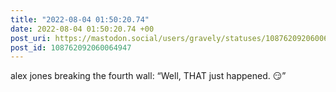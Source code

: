 ```yaml
---
title: "2022-08-04 01:50:20.74"
date: 2022-08-04 01:50:20.74 +00
post_uri: https://mastodon.social/users/gravely/statuses/108762092060064947
post_id: 108762092060064947
---
```

alex jones breaking the fourth wall: “Well, THAT just happened. 😏”



